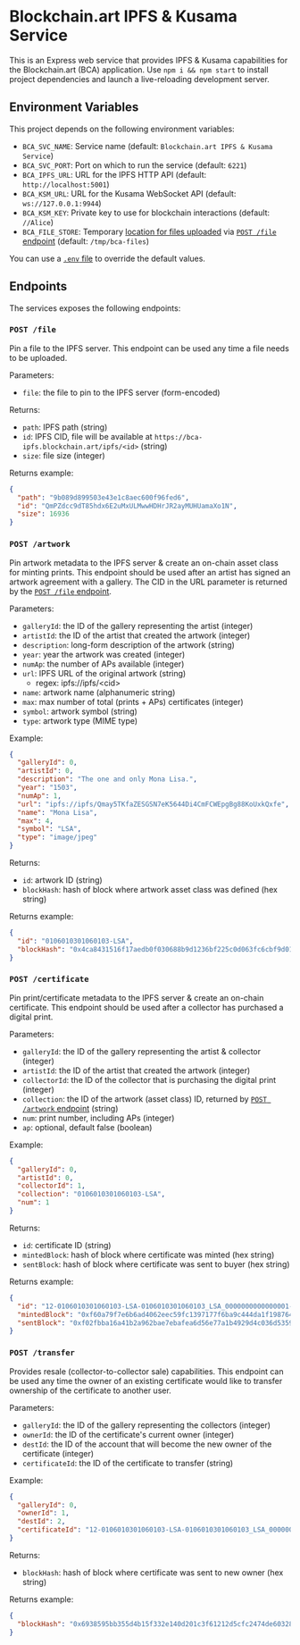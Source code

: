 # Blockchain.art IPFS & Kusama Service

This is an Express web service that provides IPFS & Kusama capabilities for the Blockchain.art (BCA) application. Use
`npm i && npm start` to install project dependencies and launch a live-reloading development server.

## Environment Variables

This project depends on the following environment variables:

- `BCA_SVC_NAME`: Service name (default: `Blockchain.art IPFS & Kusama Service`)
- `BCA_SVC_PORT`: Port on which to run the service (default: `6221`)
- `BCA_IPFS_URL`: URL for the IPFS HTTP API (default: `http://localhost:5001`)
- `BCA_KSM_URL`: URL for the Kusama WebSocket API (default: `ws://127.0.0.1:9944`)
- `BCA_KSM_KEY`: Private key to use for blockchain interactions (default: `//Alice`)
- `BCA_FILE_STORE`: Temporary [location for files uploaded](https://www.npmjs.com/package/multer#multeropts) via
  [`POST /file` endpoint](#post-file) (default: `/tmp/bca-files`)

You can use a [`.env` file](https://www.npmjs.com/package/dotenv) to override the default values.

## Endpoints

The services exposes the following endpoints:

### `POST /file`

Pin a file to the IPFS server. This endpoint can be used any time a file needs to be uploaded.

Parameters:

- `file`: the file to pin to the IPFS server (form-encoded)

Returns:

- `path`: IPFS path (string)
- `id`: IPFS CID, file will be available at `https://bca-ipfs.blockchain.art/ipfs/<id>` (string)
- `size`: file size (integer)

Returns example:

```json
{
  "path": "9b089d899503e43e1c8aec600f96fed6",
  "id": "QmPZdcc9dT85hdx6E2uMxULMwwHDHrJR2ayMUHUamaXo1N",
  "size": 16936
}
```

### `POST /artwork`

Pin artwork metadata to the IPFS server & create an on-chain asset class for minting prints. This endpoint should be
used after an artist has signed an artwork agreement with a gallery. The CID in the URL parameter is returned by the
[`POST /file` endpoint](#post-file).

Parameters:

- `galleryId`: the ID of the gallery representing the artist (integer)
- `artistId`: the ID of the artist that created the artwork (integer)
- `description`: long-form description of the artwork (string)
- `year`: year the artwork was created (integer)
- `numAp`: the number of APs available (integer)
- `url`: IPFS URL of the original artwork (string)
  - regex: ipfs://ipfs/&lt;cid&gt;
- `name`: artwork name (alphanumeric string)
- `max`: max number of total (prints + APs) certificates (integer)
- `symbol`: artwork symbol (string)
- `type`: artwork type (MIME type)

Example:

```json
{
  "galleryId": 0,
  "artistId": 0,
  "description": "The one and only Mona Lisa.",
  "year": "1503",
  "numAp": 1,
  "url": "ipfs://ipfs/Qmay5TKfaZESGSN7eK5644Di4CmFCWEpgBg88KoUxkQxfe",
  "name": "Mona Lisa",
  "max": 4,
  "symbol": "LSA",
  "type": "image/jpeg"
}
```

Returns:

- `id`: artwork ID (string)
- `blockHash`: hash of block where artwork asset class was defined (hex string)

Returns example:

```json
{
  "id": "0106010301060103-LSA",
  "blockHash": "0x4ca8431516f17aedb0f030688b9d1236bf225c0d063fc6cbf9d017452a1a25ce"
}
```

### `POST /certificate`

Pin print/certificate metadata to the IPFS server & create an on-chain certificate. This endpoint should be used after a
collector has purchased a digital print.

Parameters:

- `galleryId`: the ID of the gallery representing the artist & collector (integer)
- `artistId`: the ID of the artist that created the artwork (integer)
- `collectorId`: the ID of the collector that is purchasing the digital print (integer)
- `collection`: the ID of the artwork (asset class) ID, returned by [`POST /artwork` endpoint](#post-artwork) (string)
- `num`: print number, including APs (integer)
- `ap`: optional, default false (boolean)

Example:

```json
{
  "galleryId": 0,
  "artistId": 0,
  "collectorId": 1,
  "collection": "0106010301060103-LSA",
  "num": 1
}
```

Returns:

- `id`: certificate ID (string)
- `mintedBlock`: hash of block where certificate was minted (hex string)
- `sentBlock`: hash of block where certificate was sent to buyer (hex string)

Returns example:

```json
{
  "id": "12-0106010301060103-LSA-0106010301060103_LSA_0000000000000001-0000000000000001",
  "mintedBlock": "0xf60a79f7e6b6ad4062eec59fc1397177f6ba9c444da1f1987646e125846a129e",
  "sentBlock": "0xf02fbba16a41b2a962bae7ebafea6d56e77a1b4929d4c036d5359198f7f0233e"
}
```

### `POST /transfer`

Provides resale (collector-to-collector sale) capabilities. This endpoint can be used any time the owner of an existing
certificate would like to transfer ownership of the certificate to another user.

Parameters:

- `galleryId`: the ID of the gallery representing the collectors (integer)
- `ownerId`: the ID of the certificate's current owner (integer)
- `destId`: the ID of the account that will become the new owner of the certificate (integer)
- `certificateId`: the ID of the certificate to transfer (string)

Example:

```json
{
  "galleryId": 0,
  "ownerId": 1,
  "destId": 2,
  "certificateId": "12-0106010301060103-LSA-0106010301060103_LSA_0000000000000001-0000000000000001"
}
```

Returns:

- `blockHash`: hash of block where certificate was sent to new owner (hex string)

Returns example:

```json
{
  "blockHash": "0x6938595bb355d4b15f332e140d201c3f61212d5cfc2474de60328f5645d0cb6d"
}
```
